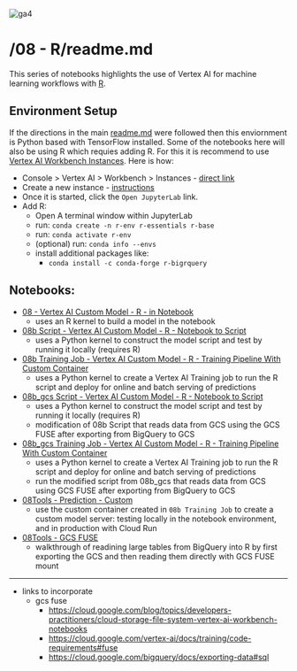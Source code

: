 ![ga4](https://www.google-analytics.com/collect?v=2&tid=G-6VDTYWLKX6&cid=1&en=page_view&sid=1&dl=statmike%2Fvertex-ai-mlops%2F08+-+R&dt=readme.md)

# /08 - R/readme.md

This series of notebooks highlights the use of Vertex AI for machine learning workflows with [R](https://www.r-project.org/).

## Environment Setup
If the directions in the main [readme.md](../readme.md) were followed then this enviornment is Python based with TensorFlow installed.  Some of the notebooks here will also be using R which requies adding R.  For this it is recommend to use [Vertex AI Workbench Instances](https://cloud.google.com/vertex-ai/docs/workbench/instances/introduction).  Here is how:
- Console > Vertex AI > Workbench > Instances - [direct link](https://console.cloud.google.com/vertex-ai/workbench/instances)
- Create a new instance - [instructions](https://cloud.google.com/vertex-ai/docs/workbench/instances/create)
- Once it is started, click the `Open JupyterLab` link.
- Add R:
    - Open A terminal window within JupyterLab
    - run: `conda create -n r-env r-essentials r-base`
    - run: `conda activate r-env`
    - (optional) run: `conda info --envs`
    - install additional packages like:
        - `conda install -c conda-forge r-bigrquery`

## Notebooks:
- [08 - Vertex AI Custom Model - R - in Notebook](./08%20-%20Vertex%20AI%20Custom%20Model%20-%20R%20-%20in%20Notebook.ipynb)
    - uses an R kernel to build a model in the notebook
- [08b Script - Vertex AI Custom Model - R - Notebook to Script](08b%20Script%20-%20Vertex%20AI%20Custom%20Model%20-%20R%20-%20Notebook%20to%20Script.ipynb)
    - uses a Python kernel to construct the model script and test by running it locally (requires R)
- [08b Training Job - Vertex AI Custom Model - R - Training Pipeline With Custom Container](./08b%20Training%20Job%20-%20Vertex%20AI%20Custom%20Model%20-%20R%20-%20Training%20Pipeline%20With%20Custom%20Container.ipynb)
    - uses a Python kernel to create a Vertex AI Training job to run the R script and deploy for online and batch serving of predictions
- [08b_gcs Script - Vertex AI Custom Model - R - Notebook to Script](08b%20Script%20-%20Vertex%20AI%20Custom%20Model%20-%20R%20-%20Notebook%20to%20Script.ipynb)
    - uses a Python kernel to construct the model script and test by running it locally (requires R)
    - modification of 08b Script that reads data from GCS using the GCS FUSE after exporting from BigQuery to GCS
- [08b_gcs Training Job - Vertex AI Custom Model - R - Training Pipeline With Custom Container](./08b%20Training%20Job%20-%20Vertex%20AI%20Custom%20Model%20-%20R%20-%20Training%20Pipeline%20With%20Custom%20Container.ipynb)
    - uses a Python kernel to create a Vertex AI Training job to run the R script and deploy for online and batch serving of predictions
    - run the modified script from 08b_gcs that reads data from GCS using GCS FUSE after exporting from BigQuery to GCS
- [08Tools - Prediction - Custom](./08Tools%20-%20Prediction%20-%20Custom.ipynb)
    - use the custom container created in `08b Training Job` to create a custom model server: testing locally in the notebook environment, and in production with Cloud Run
- [08Tools - GCS FUSE](./08Tools%20-%20GCS%20FUSE.ipynb)
    - walkthrough of readining large tables from BigQuery into R by first exporting the GCS and then reading them directly with GCS FUSE mount
    
    
---

- links to incorporate
    - gcs fuse
        - https://cloud.google.com/blog/topics/developers-practitioners/cloud-storage-file-system-vertex-ai-workbench-notebooks
        - https://cloud.google.com/vertex-ai/docs/training/code-requirements#fuse
        - https://cloud.google.com/bigquery/docs/exporting-data#sql

